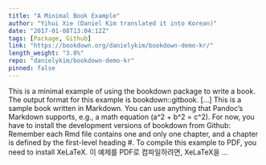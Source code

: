 ```yaml
---
title: "A Minimal Book Example"
author: "Yihui Xie (Daniel Kim translated it into Korean)"
date: "2017-01-08T13:04:12Z"
tags: [Package, Github]
link: "https://bookdown.org/danielykim/bookdown-demo-kr/"
length_weight: "3.8%"
repo: "danielykim/bookdown-demo-kr"
pinned: false
---
```


This is a minimal example of using the bookdown package to write a book. The output format for this example is bookdown::gitbook. [...] This is a sample book written in Markdown. You can use anything that Pandoc’s Markdown supports, e.g., a math equation \(a^2 + b^2 = c^2\). For now, you have to install the development versions of bookdown from Github: Remember each Rmd file contains one and only one chapter, and a chapter is defined by the first-level heading #. To compile this example to PDF, you need to install XeLaTeX. 이 예제를 PDF로 컴파일하려면, XeLaTeX을 ...

